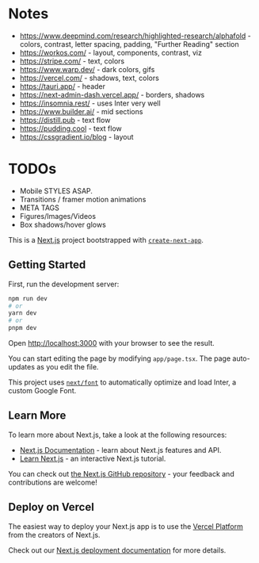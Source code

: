 # Notes

- https://www.deepmind.com/research/highlighted-research/alphafold - colors, contrast, letter spacing, padding, "Further Reading" section
- https://workos.com/ - layout, components, contrast, viz
- https://stripe.com/ - text, colors
- https://www.warp.dev/ - dark colors, gifs
- https://vercel.com/ - shadows, text, colors
- https://tauri.app/ - header
- https://next-admin-dash.vercel.app/ - borders, shadows
- https://insomnia.rest/ - uses Inter very well
- https://www.builder.ai/ - mid sections
- https://distill.pub - text flow
- https://pudding.cool - text flow
- https://cssgradient.io/blog - layout

# TODOs

- Mobile STYLES ASAP.
- Transitions / framer motion animations
- META TAGS
- Figures/Images/Videos
- Box shadows/hover glows

This is a [Next.js](https://nextjs.org/) project bootstrapped with [`create-next-app`](https://github.com/vercel/next.js/tree/canary/packages/create-next-app).

## Getting Started

First, run the development server:

```bash
npm run dev
# or
yarn dev
# or
pnpm dev
```

Open [http://localhost:3000](http://localhost:3000) with your browser to see the result.

You can start editing the page by modifying `app/page.tsx`. The page auto-updates as you edit the file.

This project uses [`next/font`](https://nextjs.org/docs/basic-features/font-optimization) to automatically optimize and load Inter, a custom Google Font.

## Learn More

To learn more about Next.js, take a look at the following resources:

- [Next.js Documentation](https://nextjs.org/docs) - learn about Next.js features and API.
- [Learn Next.js](https://nextjs.org/learn) - an interactive Next.js tutorial.

You can check out [the Next.js GitHub repository](https://github.com/vercel/next.js/) - your feedback and contributions are welcome!

## Deploy on Vercel

The easiest way to deploy your Next.js app is to use the [Vercel Platform](https://vercel.com/new?utm_medium=default-template&filter=next.js&utm_source=create-next-app&utm_campaign=create-next-app-readme) from the creators of Next.js.

Check out our [Next.js deployment documentation](https://nextjs.org/docs/deployment) for more details.

